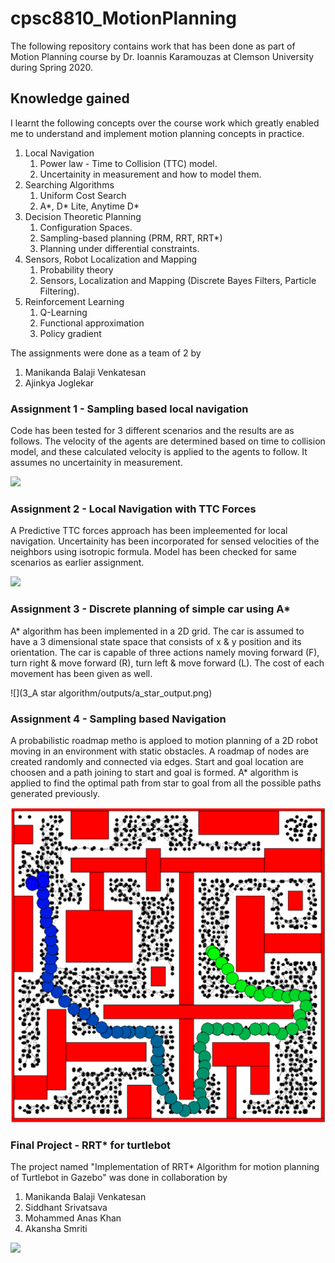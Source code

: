 # cpsc8810_MotionPlanning
The following repository contains work that has been done as part of Motion Planning course by Dr. Ioannis Karamouzas at Clemson University during Spring 2020.

## Knowledge gained
I learnt the following concepts over the course work which greatly enabled me to understand and implement motion planning concepts in practice.
1. Local Navigation
    1. Power law - Time to Collision (TTC) model.
    2. Uncertainity in measurement and how to model them.
2. Searching Algorithms
    1. Uniform Cost Search
    2. A*, D* Lite, Anytime D*
3. Decision Theoretic Planning
    1. Configuration Spaces.
    2. Sampling-based planning (PRM, RRT, RRT*)
    3. Planning under differential constraints.
4. Sensors, Robot Localization and Mapping
    1. Probability theory 
    2. Sensors, Localization and Mapping (Discrete Bayes Filters, Particle Filtering).
5. Reinforcement Learning
    1. Q-Learning
    2. Functional approximation
    3. Policy gradient


The assignments were done as a team of 2 by
1. Manikanda Balaji Venkatesan
2. Ajinkya Joglekar

### Assignment 1 - Sampling based local navigation
Code has been tested for 3 different scenarios and the results are as follows.
The velocity of the agents are determined based on time to collision model, and these calculated velocity is applied to the agents to follow. 
It assumes no uncertainity in measurement.

![](1_Sampling_based_local_navigation/outputs/p1_8_agents.gif)


### Assignment 2 - Local Navigation with TTC Forces
A Predictive TTC forces approach has been impleemented for local navigation.
Uncertainity has been incorporated for sensed velocities of the neighbors using isotropic formula.
Model has been checked for same scenarios as earlier assignment.

![](2_Local_navigation_with_TTC_forces/outputs/p2_8_agents.gif)

### Assignment 3 - Discrete planning of simple car using A*
A* algorithm has been implemented in a 2D grid. The car is assumed to have a 3 dimensional state space that consists of x & y position and its orientation.
The car is capable of three actions namely moving forward (F), turn right & move forward (R), turn left & move forward (L).
The cost of each movement has been given as well.

![](3_A star algorithm/outputs/a_star_output.png)

### Assignment 4 - Sampling based Navigation
A probabilistic roadmap metho is apploed to motion planning of a 2D robot moving in an environment with static obstacles.
A roadmap of nodes are created randomly and connected via edges.
Start and goal location are choosen and a path joining to start and goal is formed.
A* algorithm is applied to find the optimal path from star to goal from all the possible paths generated previously.

![](4_prm_planner/outputs/prm_default.png)

### Final Project - RRT* for turtlebot
The project named "Implementation of RRT* Algorithm for motion planning of Turtlebot in Gazebo" was done in collaboration by 
1. Manikanda Balaji Venkatesan
2. Siddhant Srivatsava
3. Mohammed Anas Khan
4. Akansha Smriti

![](5_Final_Project_RRTstar_Turtlebot/rrtstar-turtlebot.gif)
